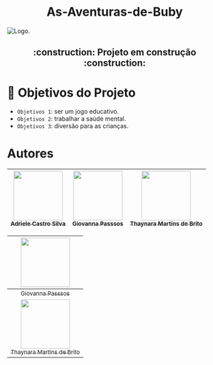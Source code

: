 <h1 align="center"> As-Aventuras-de-Buby</h1>

![Logo.](https://user-images.githubusercontent.com/104026202/233182427-64c14188-9e9e-4d72-9c55-9196ea5ffcc8.png)

<h2 align="center">
  :construction: Projeto em construção :construction:
</h2>

# :hammer: Objetivos do Projeto

- `Objetivos 1`: ser um jogo educativo.
- `Objetivos 2`: trabalhar a saúde mental.
- `Objetivos 3`: diversão para as crianças.

# Autores
| [<img src="https://user-images.githubusercontent.com/104026202/233195212-627393af-5dac-4543-aa1a-e7f8afedc119.png" width="115"><br><sub>Adriele Castro Silva</sub>](https://github.com/camilafernanda) |  [<img src="https://avatars.githubusercontent.com/u/104026326?v=4" width=115><br><sub>Giovanna Passsos</sub>](https://github.com/guilhermeonrails) |  [<img src="" width=115><br><sub>Thaynara Martins de Brito</sub>](https://github.com/alexfelipe) |
| :---: | :---: | :---: |

| [<img src="" width="115"><br><sub></sub>](https://github.com/AdrieleCast) |  
|:---:|
| [<img src=""><br><sub>Giovanna Passsos</sub>](https://github.com/AdrieleCast) |
| [<img src="" width="115"><br><sub>Thaynara Martins de Brito</sub>](https://github.com/AdrieleCast) |



